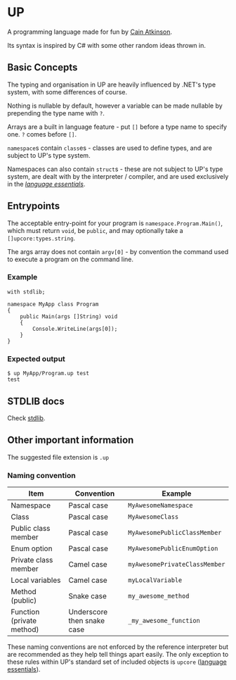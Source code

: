 # UP

A programming language made for fun by [Cain Atkinson](https://github.com/yellowsink).

Its syntax is inspired by C# with some other random ideas thrown in.

## Basic Concepts

The typing and organisation in UP are heavily influenced by .NET's type system, with some differences of course.

Nothing is nullable by default, however a variable can be made nullable by prepending the type name with `?`.

Arrays are a built in language feature - put `[]` before a type name to specify one. `?` comes before `[]`.

`namespace`s contain `class`es - classes are used to define types, and are subject to UP's type system.

Namespaces can also contain `struct`s - these are not subject to UP's type system, are dealt with by the interpreter / compiler, and are used exclusively in the [*language essentials*](https://github.com/up-lang/spec/blob/master/language_essentials.md).

## Entrypoints

The acceptable entry-point for your program is `namespace.Program.Main()`, which must return `void`, be `public`, and may optionally take a `[]upcore:types.string`.

The args array does not contain `argv[0]` - by convention the command used to execute a program on the command line.

### Example

```up
with stdlib;

namespace MyApp class Program
{
	public Main(args []String) void
	{
		Console.WriteLine(args[0]);
	}
}
```

### Expected output

```
$ up MyApp/Program.up test
test
```

## STDLIB docs

Check [stdlib](https://github.com/up-lang/spec/blob/master/stdlib.md).

## Other important information

The suggested file extension is `.up`

### Naming convention

| Item                      | Convention                 | Example                       |
| ------------------------- | -------------------------- | ----------------------------- |
| Namespace                 | Pascal case                | `MyAwesomeNamespace`          |
| Class                     | Pascal case                | `MyAwesomeClass`              |
| Public class member       | Pascal case                | `MyAwesomePublicClassMember`  |
| Enum option               | Pascal case                | `MyAwesomePublicEnumOption`   |
| Private class member      | Camel case                 | `myAwesomePrivateClassMember` |
| Local variables           | Camel case                 | `myLocalVariable`             |
| Method (public)           | Snake case                 | `my_awesome_method`           |
| Function (private method) | Underscore then snake case | `_my_awesome_function`        |

These naming conventions are not enforced by the reference interpreter but are recommended as they help tell things apart easily. The only exception to these rules within UP's standard set of included objects is `upcore` ([language essentials](https://github.com/up-lang/spec/blob/master/language_essentials.md)).